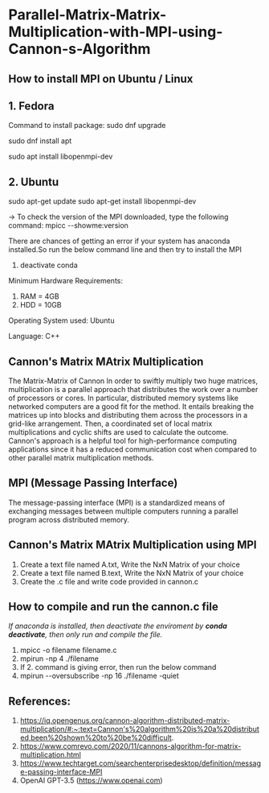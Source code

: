 # Parallel-Matrix-Matrix-Multiplication-with-MPI-using-Cannon-s-Algorithm

## How to install MPI on Ubuntu / Linux
## 1. Fedora
Command to install package:
sudo dnf upgrade

sudo dnf install apt

sudo apt install libopenmpi-dev

## 2. Ubuntu
sudo apt-get update
sudo apt-get install libopenmpi-dev

-> To check the version of the MPI downloaded, type the following command:
mpicc --showme:version

There are chances of getting an error if your system has anaconda installed.So run the below command line and then try to install the MPI
1. deactivate conda

Minimum Hardware Requirements:
1. RAM = 4GB
2. HDD = 10GB

Operating System used: Ubuntu

Language: C++


## Cannon's Matrix MAtrix Multiplication
The Matrix-Matrix of Cannon In order to swiftly multiply two huge matrices, multiplication is a parallel approach that distributes the work over a number of processors or cores. In particular, distributed memory systems like networked computers are a good fit for the method. It entails breaking the matrices up into blocks and distributing them across the processors in a grid-like arrangement. Then, a coordinated set of local matrix multiplications and cyclic shifts are used to calculate the outcome. Cannon's approach is a helpful tool for high-performance computing applications since it has a reduced communication cost when compared to other parallel matrix multiplication methods.

## MPI (Message Passing Interface)
The message-passing interface (MPI) is a standardized means of exchanging messages between multiple computers running a parallel program across distributed memory.

## Cannon's Matrix MAtrix Multiplication using MPI
1. Create a text file named A.txt,
   Write the NxN Matrix of your choice
2. Create a text file named B.text,
   Write the NxN Matrix of your choice
3. Create the .c file and write code provided in cannon.c

## How to compile and run the cannon.c file
_If anaconda is installed, then deactivate the enviroment by **conda deactivate**, then only run and compile the file._
1. mpicc -o filename filename.c
2. mpirun -np 4 ./filename
3. If 2. command is giving error, then run the below command
4. mpirun --oversubscribe -np 16 ./filename -quiet


## References:
1. https://iq.opengenus.org/cannon-algorithm-distributed-matrix-multiplication/#:~:text=Cannon's%20algorithm%20is%20a%20distributed,been%20shown%20to%20be%20difficult.
2. https://www.comrevo.com/2020/11/cannons-algorithm-for-matrix-multiplication.html
3. https://www.techtarget.com/searchenterprisedesktop/definition/message-passing-interface-MPI
4. OpenAI GPT-3.5 (https://www.openai.com)

